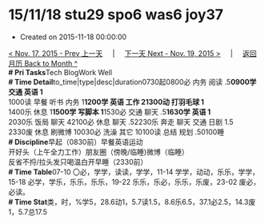 # 15/11/18 stu29 spo6 was6 joy37

* Created on 2015-11-18 00:00:00

[&lt; Nov. 17, 2015 - Prev 上一天](d17.md)     \|     [下一天 Next - Nov. 19, 2015 &gt;](d19.md)     \|     [返回月历 Back to Month ^](index.md)   
**\# Pri Tasks**Tech BlogWork Well  
**\# Time Detail**to\_time\|type\|desc\|duration0730起0800必 内务 阅读 .5**0900学 交通 英语 1**  
1000读 早餐 听书 内务 1**1200学 英语 工作 21300动 打羽毛球 1**  
1400乐 休息 1**1500学 写脚本 1**1530必 交通 聊天 .5**1630学 英语 1**  
2030乐 饭局 聊天 42100必 休息 聊天 .52230乐 奔走 聊天 交通 日剧 1.5  
2330废 休息 刷微博 10030必 洗澡 其它 10100读 总结 规划 .50100睡  
**\# Discipline**早起（0830前）早餐英语运动  
开好头（上午全力工作）朋友圈（傍晚/临睡\)微博（临睡）  
反省不捋/拉头发只喝温白开早睡（2330前）  
**\# Time Table**07-10 〇必，学学，读读，学学，11-14 学学，动动，乐乐，学学，15-18 必学，学乐，乐乐，乐乐，19-22 乐乐，乐必，乐乐，乐废，23-02 废必，必读。  
**\# Time Stat**类，时，%学5，28.6动1，5.7读1.5，8.6乐6.5，37.1必2.5，14.3废1，5.7总17.5

